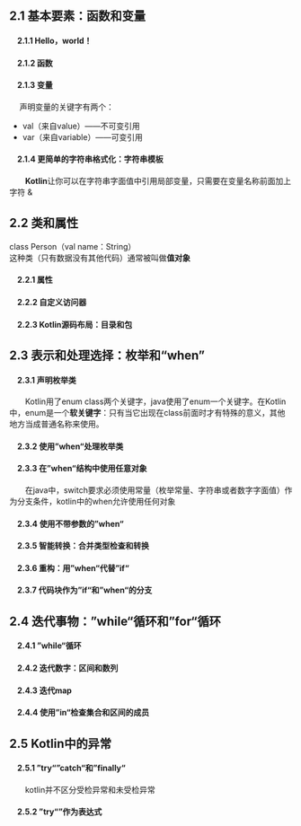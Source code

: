 ## 2.1 基本要素：函数和变量

####  2.1.1 Hello，world！

####  2.1.2 函数

####  2.1.3 变量

  声明变量的关键字有两个：

* val（来自value）——不可变引用
* var（来自variable）——可变引用

####  2.1.4 更简单的字符串格式化：字符串模板

  **Kotlin**让你可以在字符串字面值中引用局部变量，只需要在变量名称前面加上字符 &

## 2.2 类和属性

class Person（val name：String）  
这种类（只有数据没有其他代码）通常被叫做**值对象**

####  2.2.1 属性

####  2.2.2 自定义访问器

####  2.2.3 Kotlin源码布局：目录和包

## 2.3 表示和处理选择：枚举和“when”

####  2.3.1 声明枚举类

  Kotlin用了enum class两个关键字，java使用了enum一个关键字。在Kotlin中，enum是一个**软关键字**：只有当它出现在class前面时才有特殊的意义，其他地方当成普通名称来使用。

####  2.3.2 使用”when“处理枚举类

####  2.3.3 在”when“结构中使用任意对象

  在java中，switch要求必须使用常量（枚举常量、字符串或者数字字面值）作为分支条件，kotlin中的when允许使用任何对象

####  2.3.4 使用不带参数的”when“

####  2.3.5 智能转换：合并类型检查和转换

####  2.3.6 重构：用”when“代替”if“

####  2.3.7 代码块作为”if“和”when“的分支

## 2.4 迭代事物：”while“循环和”for“循环

####  2.4.1 ”while“循环

####  2.4.2 迭代数字：区间和数列

####  2.4.3 迭代map

####  2.4.4 使用”in“检查集合和区间的成员

## 2.5 Kotlin中的异常

####  2.5.1 ”try“”catch“和”finally“

  kotlin并不区分受检异常和未受检异常

####  2.5.2 ”try“”作为表达式



